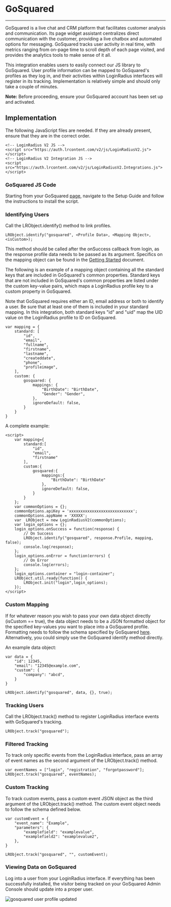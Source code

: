 GoSquared
=====

------
GoSquared is a live chat and CRM platform that facilitates customer analysis and communication. Its page widget assistant centralizes direct communication with the customer, providing a live chatbox and automated options for messaging. GoSquared tracks user activity in real time, with metrics ranging from on-page time to scroll depth of each page visited, and provides the analytics tools to make sense of it all.

This integration enables users to easily connect our JS library to GoSquared. User profile information can be mapped to GoSquared's profiles as they log in, and their activities within LoginRadius interfaces will register in its tracking. Implementation is relatively simple and should only take a couple of minutes.

**Note:** Before proceeding, ensure your GoSquared account has been set up and activated.

## Implementation
The following JavaScript files are needed. If they are already present, ensure that they are in the correct order.

```
<!-- LoginRadius V2 JS -->
<script src="https://auth.lrcontent.com/v2/js/LoginRadiusV2.js"></script>
<!-- LoginRadius V2 Integration JS -->
<script src="https://auth.lrcontent.com/v2/js/LoginRadiusV2.Integrations.js"></script>
```

### GoSquared JS Code
Starting from your GoSquared [page](https://www.gosquared.com/now/), navigate to the Setup Guide and follow the instructions to install the script.

### Identifying Users
Call the LRObject.identify() method to link profiles.

```
LRObject.identify("gosquared", <Profile Data>, <Mapping Object>, <isCustom>);
```

This method should be called after the onSuccess callback from login, as the response profile data needs to be passed as its argument. Specifics on the mapping object can be found in the [Getting Started](/api/v2/integrations/getting-started#descriptionofmapping2) document.

The following is an example of a mapping object containing all the standard keys that are included in GoSquared's common properties. Standard keys that are not included in GoSquared's common properties are listed under the custom key-value pairs, which maps a LoginRadius profile key to a custom property in GoSquared.

Note that GoSquared requires either an ID, email address or both to identify a user. Be sure that at least one of them is included in your standard mapping. In this integration, both standard keys "id" and "uid" map the UID value on the LoginRadius profile to ID on GoSquared.

```
var mapping = {
	standard: [
    	"id",
		"email",
        "fullname",
        "firstname",
        "lastname",
        "createddate",
        "phone",
        "profileimage",
	],
	custom: {
		gosquared: {
			mappings: {
				"BirthDate": "BirthDate",
				"Gender": "Gender",
			},
			ignoreDefault: false,
		}
	}
}
```

A complete example:

```
<script>
	var mapping={
		standard:[
        	"id",
        	"email",
            "firstname"
        ],
        custom:{
        	gosquared:{
            	mappings:{
                	"BirthDate": "BirthDate"
          		},
                ignoreDefault: false,
            }
		}
    };
    var commonOptions = {};
    commonOptions.apiKey = 'xxxxxxxxxxxxxxxxxxxxxxxxxxxx';
    commonOptions.appName = 'XXXXX';
    var  LRObject = new LoginRadiusV2(commonOptions);
    var login_options = {};
    login_options.onSuccess = function(response) {
    	// On Success
    	LRObject.identify("gosquared", response.Profile, mapping, false);
    	console.log(response);
    };
    login_options.onError = function(errors) {
    	// On Error
    	console.log(errors);
    };
    login_options.container = "login-container";
    LRObject.util.ready(function() {
    	LRObject.init("login",login_options);
    });
</script>
```

### Custom Mapping
If for whatever reason you wish to pass your own data object directly (isCustom == true), the data object needs to be a JSON formatted object for the specified key-values you want to place into a GoSquared profile. Formatting needs to follow the schema specified by GoSquared [here](https://www.gosquared.com/api/javascript-tracking-code/identify-users/#). Alternatively, you could simply use the GoSquared identify method directly.

An example data object:

```
var data = {
	"id": 12345,
    "email": "12345@example.com",
    "custom": {
    	"company": "abcd",
    }
}

LRObject.identify("gosquared", data, {}, true);
```

### Tracking Users
Call the LRObject.track() method to register LoginRadius interface events with GoSquared's tracking.

```
LRObject.track("gosquared");
```

### Filtered Tracking
To track only specific events from the LoginRadius interface, pass an array of event names as the second argument of the LRObject.track() method.

```
var eventNames = ["login", "registration", "forgotpassword"];
LRObject.track("gosquared", eventNames);
```

### Custom Tracking
To track custom events, pass a custom event JSON object as the third argument of the LRObject.track() method. The custom event object needs to follow the schema defined below.

```
var customEvent = {
	"event_name": "Example",
    "parameters": {
    	"examplefield": "examplevalue",
        "examplefield2": "examplevalue2",
    },
}

LRObject.track("gosquared", "", customEvent);
```

### Viewing Data on GoSquared
Log into a user from your LoginRadius interface. If everything has been successfully installed, the visitor being tracked on your GoSquared Admin Console should update into a proper user.

![gosquared user profile updated](https://apidocs.lrcontent.com/images/s1_280515b04416d3b49f3.75190898.png "enter image title here")